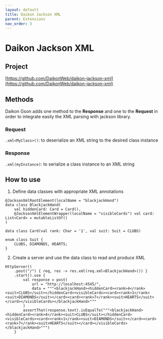 ```yaml
---
layout: default
title: Daikon Jackson XML
parent: Extensions
nav_order: 3
---
```


# Daikon Jackson XML

## Project
[https://github.com/DaikonWeb/daikon-jackson-xml](https://github.com/DaikonWeb/daikon-jackson-xml)

## Methods
Daikon Gson adds one method to the **Response** and one to the **Request** in order to integrate easily the XML parsing with jackson library.

### Request
`.xml<MyClass>()`: to deserialize an XML string to the desired class instance

### Response
`.xml(myInstance)`: to serialize a class instance to an XML string

## How to use
1. Define data classes with appropriate XML annotations

```
@JacksonXmlRootElement(localName = "blackjackHand")
data class BlackjackHand(
    val hiddenCard: Card = Card(),
    @JacksonXmlElementWrapper(localName = "visibleCards") val card: List<Card> = mutableListOf()
)

data class Card(val rank: Char = '1', val suit: Suit = CLUBS)

enum class Suit {
    CLUBS, DIAMONDS, HEARTS;
}
```

2. Create a server and use the data class to read and produce XML

```
HttpServer()
    .post("/") { req, res -> res.xml(req.xml<BlackjackHand>()) }
    .start().use {
        val response = post(
            url = "http://localhost:4545/",
            data = """<blackjackHand><hiddenCard><rank>4</rank><suit>CLUBS</suit></hiddenCard><visibleCards><card><rank>1</rank><suit>DIAMONDS</suit></card><card><rank>7</rank><suit>HEARTS</suit></card></visibleCards></blackjackHand>"""
        )
        assertThat(response.text).isEqualTo("""<blackjackHand><hiddenCard><rank>4</rank><suit>CLUBS</suit></hiddenCard><visibleCards><card><rank>1</rank><suit>DIAMONDS</suit></card><card><rank>7</rank><suit>HEARTS</suit></card></visibleCards></blackjackHand>""")
    }
```
